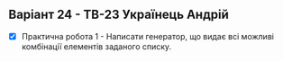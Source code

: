 ## Варіант 24 - ТВ-23 Українець Андрій

- [x] Практична робота 1 - Написати генератор, що видає всі можливі комбінації елементів заданого списку.

